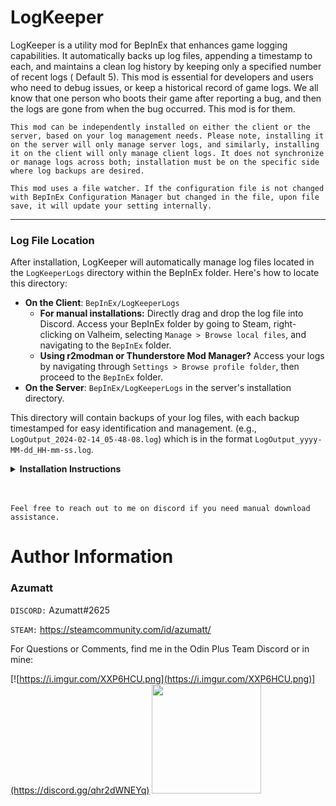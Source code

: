 # LogKeeper

LogKeeper is a utility mod for BepInEx that enhances game logging capabilities. It automatically backs up log files,
appending a timestamp to each, and maintains a clean log history by keeping only a specified number of recent logs (
Default 5). This
mod is essential for developers and users who need to debug issues, or keep a historical
record of game logs. We all know that one person who boots their game after reporting a bug, and then the logs are gone
from when the bug occurred. This mod is for them.

`This mod can be independently installed on either the client or the server, based on your log management needs. Please note, installing it on the server will only manage server logs, and similarly, installing it on the client will only manage client logs. It does not synchronize or manage logs across both; installation must be on the specific side where log backups are desired.`

`This mod uses a file watcher. If the configuration file is not changed with BepInEx Configuration Manager but changed in the file, upon file save, it will update your setting internally.`


---

### Log File Location

After installation, LogKeeper will automatically manage log files located in the `LogKeeperLogs` directory within the
BepInEx folder. Here's how to locate this directory:

- **On the Client**: `BepInEx/LogKeeperLogs`
    - **For manual installations:** Directly drag and drop the log file into Discord. Access your BepInEx folder by
      going to Steam, right-clicking on Valheim, selecting `Manage > Browse local files`, and navigating to
      the `BepInEx` folder.
    - **Using r2modman or Thunderstore Mod Manager?** Access your logs by navigating
      through `Settings > Browse profile folder`, then proceed to the `BepInEx` folder.
- **On the Server**: `BepInEx/LogKeeperLogs` in the server's installation directory.

This directory will contain backups of your log files, with each backup timestamped for easy identification and
management. (e.g., `LogOutput_2024-02-14_05-48-08.log`) which is in the format `LogOutput_yyyy-MM-dd_HH-mm-ss.log`.


<details>
<summary><b>Installation Instructions</b></summary>

***You must have BepInEx installed correctly! I can not stress this enough.***

### Manual Installation

`Note: (Manual installation is likely how you have to do this on a server, make sure BepInEx is installed on the server correctly)`

1. **Download the latest release of BepInEx.**
2. **Extract the contents of the zip file to your game's root folder.**
3. **Download the latest release of from Thunderstore.io.**
4. **Extract the contents of the zip file to the `BepInEx/plugins` folder.**
5. **Launch the game.**

### Installation through r2modman or Thunderstore Mod Manager

1. **Install [r2modman](https://valheim.thunderstore.io/package/ebkr/r2modman/)
   or [Thunderstore Mod Manager](https://www.overwolf.com/app/Thunderstore-Thunderstore_Mod_Manager).**

   > For r2modman, you can also install it through the Thunderstore site.
   ![](https://i.imgur.com/s4X4rEs.png "r2modman Download")

   > For Thunderstore Mod Manager, you can also install it through the Overwolf app store
   ![](https://i.imgur.com/HQLZFp4.png "Thunderstore Mod Manager Download")
2. **Open the Mod Manager and search for "" under the Online
   tab. `Note: You can also search for "Azumatt" to find all my mods.`**

   `The image below shows VikingShip as an example, but it was easier to reuse the image.`

   ![](https://i.imgur.com/5CR5XKu.png)

3. **Click the Download button to install the mod.**
4. **Launch the game.**

</details>

<br>
<br>

`Feel free to reach out to me on discord if you need manual download assistance.`

# Author Information

### Azumatt

`DISCORD:` Azumatt#2625

`STEAM:` https://steamcommunity.com/id/azumatt/

For Questions or Comments, find me in the Odin Plus Team Discord or in mine:

[![https://i.imgur.com/XXP6HCU.png](https://i.imgur.com/XXP6HCU.png)](https://discord.gg/qhr2dWNEYq)
<a href="https://discord.gg/pdHgy6Bsng"><img src="https://i.imgur.com/Xlcbmm9.png" href="https://discord.gg/pdHgy6Bsng" width="175" height="175"></a>